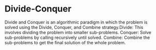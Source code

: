 # Divide-Conquer
Divide and Conquer is an algorithmic paradigm in which the problem is solved using the Divide, Conquer, and Combine strategy.Divide: This involves dividing the problem into smaller sub-problems. Conquer: Solve sub-problems by calling recursively until solved. Combine: Combine the sub-problems to get the final solution of the whole problem.
